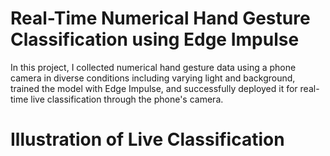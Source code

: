 # Real-Time Numerical Hand Gesture Classification using Edge Impulse
In this project, I collected numerical hand gesture data using a phone camera in diverse conditions including varying light and background, trained the model with Edge Impulse, and successfully deployed it for real-time live classification through the phone's camera.

# Illustration of Live Classification
